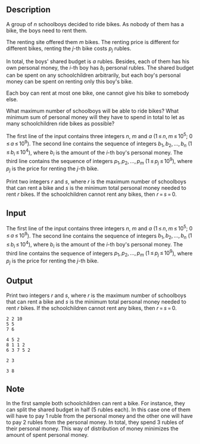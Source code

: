 ## Description

<div><p>A group of <span class="tex-span"><i>n</i></span> schoolboys decided to ride bikes. As nobody of them has a bike, the boys need to rent them.</p><p>The renting site offered them <span class="tex-span"><i>m</i></span> bikes. The renting price is different for different bikes, renting the <span class="tex-span"><i>j</i></span>-th bike costs <span class="tex-span"><i>p</i><sub class="lower-index"><i>j</i></sub></span> rubles.</p><p>In total, the boys' shared budget is <span class="tex-span"><i>a</i></span> rubles. Besides, each of them has his own personal money, the <span class="tex-span"><i>i</i></span>-th boy has <span class="tex-span"><i>b</i><sub class="lower-index"><i>i</i></sub></span> personal rubles. The shared budget can be spent on any schoolchildren arbitrarily, but each boy's personal money can be spent on renting only this boy's bike.</p><p>Each boy can rent <span class="tex-font-style-it">at most one bike</span>, one cannot give his bike to somebody else.</p><p>What maximum number of schoolboys will be able to ride bikes? What minimum sum of personal money will they have to spend in total to let as many schoolchildren ride bikes as possible?</p></div><div class="input-specification"><p>The first line of the input contains three integers <span class="tex-span"><i>n</i></span>, <span class="tex-span"><i>m</i></span> and <span class="tex-span"><i>a</i></span> (<span class="tex-span">1 ≤ <i>n</i>, <i>m</i> ≤ 10<sup class="upper-index">5</sup></span>; <span class="tex-span">0 ≤ <i>a</i> ≤ 10<sup class="upper-index">9</sup></span>). The second line contains the sequence of integers <span class="tex-span"><i>b</i><sub class="lower-index">1</sub>, <i>b</i><sub class="lower-index">2</sub>, ..., <i>b</i><sub class="lower-index"><i>n</i></sub></span> (<span class="tex-span">1 ≤ <i>b</i><sub class="lower-index"><i>i</i></sub> ≤ 10<sup class="upper-index">4</sup></span>), where <span class="tex-span"><i>b</i><sub class="lower-index"><i>i</i></sub></span> is the amount of the <span class="tex-span"><i>i</i></span>-th boy's personal money. The third line contains the sequence of integers <span class="tex-span"><i>p</i><sub class="lower-index">1</sub>, <i>p</i><sub class="lower-index">2</sub>, ..., <i>p</i><sub class="lower-index"><i>m</i></sub></span> (<span class="tex-span">1 ≤ <i>p</i><sub class="lower-index"><i>j</i></sub> ≤ 10<sup class="upper-index">9</sup></span>), where <span class="tex-span"><i>p</i><sub class="lower-index"><i>j</i></sub></span> is the price for renting the <span class="tex-span"><i>j</i></span>-th bike.</p></div><div class="output-specification"><p>Print two integers <span class="tex-span"><i>r</i></span> and <span class="tex-span"><i>s</i></span>, where <span class="tex-span"><i>r</i></span> is the maximum number of schoolboys that can rent a bike and <span class="tex-span"><i>s</i></span> is the minimum total personal money needed to rent <span class="tex-span"><i>r</i></span> bikes. If the schoolchildren cannot rent any bikes, then <span class="tex-span"><i>r</i> = <i>s</i> = 0</span>.</p></div>

## Input

<p>The first line of the input contains three integers <span class="tex-span"><i>n</i></span>, <span class="tex-span"><i>m</i></span> and <span class="tex-span"><i>a</i></span> (<span class="tex-span">1 ≤ <i>n</i>, <i>m</i> ≤ 10<sup class="upper-index">5</sup></span>; <span class="tex-span">0 ≤ <i>a</i> ≤ 10<sup class="upper-index">9</sup></span>). The second line contains the sequence of integers <span class="tex-span"><i>b</i><sub class="lower-index">1</sub>, <i>b</i><sub class="lower-index">2</sub>, ..., <i>b</i><sub class="lower-index"><i>n</i></sub></span> (<span class="tex-span">1 ≤ <i>b</i><sub class="lower-index"><i>i</i></sub> ≤ 10<sup class="upper-index">4</sup></span>), where <span class="tex-span"><i>b</i><sub class="lower-index"><i>i</i></sub></span> is the amount of the <span class="tex-span"><i>i</i></span>-th boy's personal money. The third line contains the sequence of integers <span class="tex-span"><i>p</i><sub class="lower-index">1</sub>, <i>p</i><sub class="lower-index">2</sub>, ..., <i>p</i><sub class="lower-index"><i>m</i></sub></span> (<span class="tex-span">1 ≤ <i>p</i><sub class="lower-index"><i>j</i></sub> ≤ 10<sup class="upper-index">9</sup></span>), where <span class="tex-span"><i>p</i><sub class="lower-index"><i>j</i></sub></span> is the price for renting the <span class="tex-span"><i>j</i></span>-th bike.</p>

## Output

<p>Print two integers <span class="tex-span"><i>r</i></span> and <span class="tex-span"><i>s</i></span>, where <span class="tex-span"><i>r</i></span> is the maximum number of schoolboys that can rent a bike and <span class="tex-span"><i>s</i></span> is the minimum total personal money needed to rent <span class="tex-span"><i>r</i></span> bikes. If the schoolchildren cannot rent any bikes, then <span class="tex-span"><i>r</i> = <i>s</i> = 0</span>.</p>





```input1
2 2 10
5 5
7 6

```




```input2
4 5 2
8 1 1 2
6 3 7 5 2

```




```output1
2 3

```




```output2
3 8

```



## Note

<p>In the first sample both schoolchildren can rent a bike. For instance, they can split the shared budget in half (5 rubles each). In this case one of them will have to pay 1 ruble from the personal money and the other one will have to pay 2 rubles from the personal money. In total, they spend 3 rubles of their personal money. This way of distribution of money minimizes the amount of spent personal money.</p>
